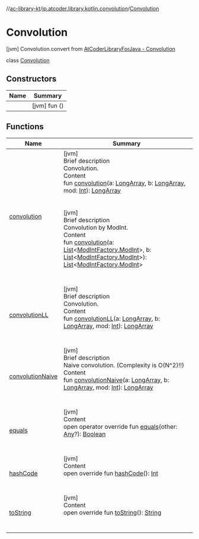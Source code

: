 //[ac-library-kt](../../index.md)/[jp.atcoder.library.kotlin.convolution](../index.md)/[Convolution](index.md)



# Convolution  
 [jvm] Convolution.convert from [AtCoderLibraryForJava - Convolution](https://github.com/NASU41/AtCoderLibraryForJava/blob/a7e73af20f0553b9d9c4a2e7c4194af817b12485/Convolution/Convolution.java#L10)  
  
class [Convolution](index.md)   


## Constructors  
  
|  Name|  Summary| 
|---|---|
| [<init>](-init-.md)|  [jvm] fun [<init>](-init-.md)()   <br>


## Functions  
  
|  Name|  Summary| 
|---|---|
| [convolution](convolution.md)| [jvm]  <br>Brief description  <br>Convolution.  <br>Content  <br>fun [convolution](convolution.md)(a: [LongArray](https://kotlinlang.org/api/latest/jvm/stdlib/kotlin/-long-array/index.html), b: [LongArray](https://kotlinlang.org/api/latest/jvm/stdlib/kotlin/-long-array/index.html), mod: [Int](https://kotlinlang.org/api/latest/jvm/stdlib/kotlin/-int/index.html)): [LongArray](https://kotlinlang.org/api/latest/jvm/stdlib/kotlin/-long-array/index.html)  <br><br><br>[jvm]  <br>Brief description  <br>Convolution by ModInt.  <br>Content  <br>fun [convolution](convolution.md)(a: [List](https://kotlinlang.org/api/latest/jvm/stdlib/kotlin.collections/-list/index.html)<[ModIntFactory.ModInt](../../jp.atcoder.library.kotlin.modInt/-mod-int-factory/-mod-int/index.md)>, b: [List](https://kotlinlang.org/api/latest/jvm/stdlib/kotlin.collections/-list/index.html)<[ModIntFactory.ModInt](../../jp.atcoder.library.kotlin.modInt/-mod-int-factory/-mod-int/index.md)>): [List](https://kotlinlang.org/api/latest/jvm/stdlib/kotlin.collections/-list/index.html)<[ModIntFactory.ModInt](../../jp.atcoder.library.kotlin.modInt/-mod-int-factory/-mod-int/index.md)>  <br><br><br>
| [convolutionLL](convolution-l-l.md)| [jvm]  <br>Brief description  <br>Convolution.  <br>Content  <br>fun [convolutionLL](convolution-l-l.md)(a: [LongArray](https://kotlinlang.org/api/latest/jvm/stdlib/kotlin/-long-array/index.html), b: [LongArray](https://kotlinlang.org/api/latest/jvm/stdlib/kotlin/-long-array/index.html), mod: [Int](https://kotlinlang.org/api/latest/jvm/stdlib/kotlin/-int/index.html)): [LongArray](https://kotlinlang.org/api/latest/jvm/stdlib/kotlin/-long-array/index.html)  <br><br><br>
| [convolutionNaive](convolution-naive.md)| [jvm]  <br>Brief description  <br>Naive convolution. (Complexity is O(N^2)!!)  <br>Content  <br>fun [convolutionNaive](convolution-naive.md)(a: [LongArray](https://kotlinlang.org/api/latest/jvm/stdlib/kotlin/-long-array/index.html), b: [LongArray](https://kotlinlang.org/api/latest/jvm/stdlib/kotlin/-long-array/index.html), mod: [Int](https://kotlinlang.org/api/latest/jvm/stdlib/kotlin/-int/index.html)): [LongArray](https://kotlinlang.org/api/latest/jvm/stdlib/kotlin/-long-array/index.html)  <br><br><br>
| [equals](https://kotlinlang.org/api/latest/jvm/stdlib/kotlin/-any/equals.html)| [jvm]  <br>Content  <br>open operator override fun [equals](https://kotlinlang.org/api/latest/jvm/stdlib/kotlin/-any/equals.html)(other: [Any](https://kotlinlang.org/api/latest/jvm/stdlib/kotlin/-any/index.html)?): [Boolean](https://kotlinlang.org/api/latest/jvm/stdlib/kotlin/-boolean/index.html)  <br><br><br>
| [hashCode](https://kotlinlang.org/api/latest/jvm/stdlib/kotlin/-any/hash-code.html)| [jvm]  <br>Content  <br>open override fun [hashCode](https://kotlinlang.org/api/latest/jvm/stdlib/kotlin/-any/hash-code.html)(): [Int](https://kotlinlang.org/api/latest/jvm/stdlib/kotlin/-int/index.html)  <br><br><br>
| [toString](https://kotlinlang.org/api/latest/jvm/stdlib/kotlin/-any/to-string.html)| [jvm]  <br>Content  <br>open override fun [toString](https://kotlinlang.org/api/latest/jvm/stdlib/kotlin/-any/to-string.html)(): [String](https://kotlinlang.org/api/latest/jvm/stdlib/kotlin/-string/index.html)  <br><br><br>

